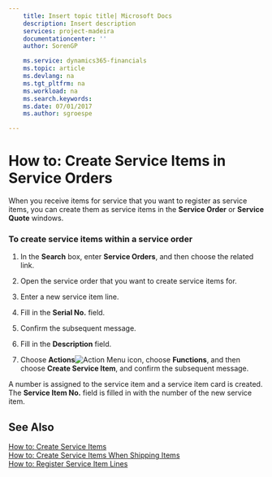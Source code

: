 ```yaml
---
    title: Insert topic title| Microsoft Docs
    description: Insert description
    services: project-madeira
    documentationcenter: ''
    author: SorenGP

    ms.service: dynamics365-financials
    ms.topic: article
    ms.devlang: na
    ms.tgt_pltfrm: na
    ms.workload: na
    ms.search.keywords:
    ms.date: 07/01/2017
    ms.author: sgroespe

---
```

# How to: Create Service Items in Service Orders
When you receive items for service that you want to register as service items, you can create them as service items in the **Service Order** or **Service Quote** windows.  
  
### To create service items within a service order  
  
1.  In the **Search** box, enter **Service Orders**, and then choose the related link.  
  
2.  Open the service order that you want to create service items for.  
  
3.  Enter a new service item line.  
  
4.  Fill in the **Serial No.** field.  
  
5.  Confirm the subsequent message.  
  
6.  Fill in the **Description** field.  
  
7.  Choose **Actions**![Action Menu icon](../media/actionmenuicon.png "actionMenuIcon"), choose **Functions**, and then choose **Create Service Item**, and confirm the subsequent message.  
  
 A number is assigned to the service item and a service item card is created. The **Service Item No.** field is filled in with the number of the new service item.  
  
## See Also  
 [How to: Create Service Items](../how-to-create-service-items.md)   
 [How to: Create Service Items When Shipping Items](../how-to-create-service-items-when-shipping-items.md)   
 [How to: Register Service Item Lines](../how-to-register-service-item-lines.md)
